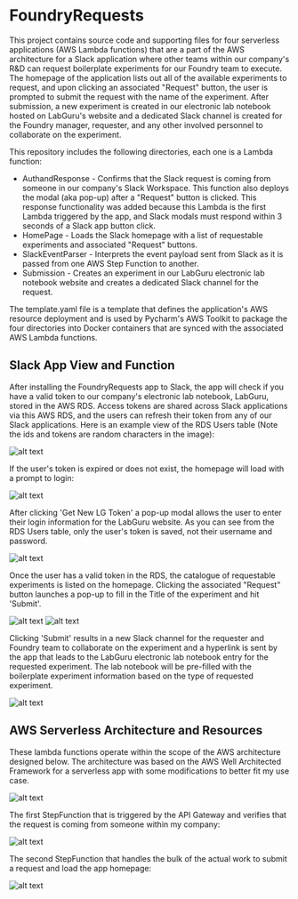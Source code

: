 # FoundryRequests

This project contains source code and supporting files for four serverless applications (AWS Lambda functions) that are 
a part of the AWS architecture for a Slack application where other teams within our company's R&D can request 
boilerplate experiments for our Foundry team to execute. The homepage of the application lists out all of the available 
experiments to request, and upon clicking an associated "Request" button, the user is prompted to submit the request
with the name of the experiment. After submission, a new experiment is created in our electronic lab notebook hosted
on LabGuru's website and a dedicated Slack channel is created for the Foundry manager, requester, and any other involved 
personnel to collaborate on the experiment.

This repository includes the following directories, each one is a Lambda function:

- AuthandResponse - Confirms that the Slack request is coming from someone in our company's Slack Workspace. This 
function also deploys the modal (aka pop-up) after a "Request" button is clicked. This response functionality was added 
because this Lambda is the first Lambda triggered by the app, and Slack modals must respond within 3 seconds of a Slack app button click.
- HomePage - Loads the Slack homepage with a list of requestable experiments and associated "Request" buttons.
- SlackEventParser - Interprets the event payload sent from Slack as it is passed from one AWS Step Function to another.
- Submission - Creates an experiment in our LabGuru electronic lab notebook website and creates a dedicated Slack 
channel for the request.

The template.yaml file is a template that defines the application's AWS resource deployment and is used by Pycharm's AWS Toolkit 
to package the four directories into Docker containers that are synced with the associated AWS Lambda functions.

## Slack App View and Function
After installing the FoundryRequests app to Slack, the app will check if you have a valid token to our company's electronic lab notebook, LabGuru, stored in the AWS RDS.
Access tokens are shared across Slack applications via this AWS RDS, and the users can refresh their token from any of our Slack applications.
Here is an example view of the RDS Users table (Note the ids and tokens are random characters in the image):

![alt text](RDS_UsersTable.png)

If the user's token is expired or does not exist, the homepage will load with a prompt to login:

![alt text](GetNewTokenHomepage.png)

After clicking 'Get New LG Token' a pop-up modal allows the user to enter their login information for the LabGuru website. As you can see from the RDS Users table, only the user's token is saved, not their username and password.

![alt text](FoundryRequestsLoginModal.png)

Once the user has a valid token in the RDS, the catalogue of requestable experiments is listed on the homepage. Clicking the associated "Request" button launches a pop-up to fill in the Title of the experiment and hit 'Submit'.

![alt text](FoundryRequestsHomePage.png)
![alt text](FoundryRequestsEntryModal.png)

Clicking 'Submit' results in a new Slack channel for the requester and Foundry team to collaborate on the experiment and a hyperlink is sent by the app that leads to the LabGuru electronic lab notebook entry for the requested experiment. 
The lab notebook will be pre-filled with the boilerplate experiment information based on the type of requested experiment.

![alt text](FoundryRequestsOutputChannelandNotebookEntry.png)

## AWS Serverless Architecture and Resources

These lambda functions operate within the scope of the AWS architecture designed below. The architecture was based on the AWS Well Architected Framework for a serverless app with some modifications to better fit my use case.

![alt text](AWS_Architecture_FoundryRequestsApp.png)

The first StepFunction that is triggered by the API Gateway and verifies that the request is coming from someone within my company:

![alt text](StepFunctionMap_FoundryRequestsRequestValidator.png)

The second StepFunction that handles the bulk of the actual work to submit a request and load the app homepage:

![alt text](StepFunctionMap_FoundryRequestsStepFunction.png)
